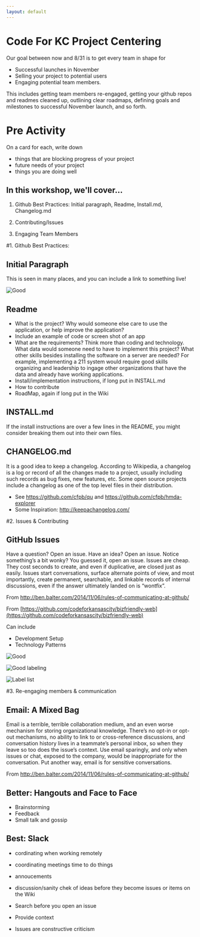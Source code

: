 ```yaml
---
layout: default
---
```


# Code For KC Project Centering

Our goal between now and 8/31 is to get every team in shape for

* Successful launches in November
* Selling your project to potential users
* Engaging potential team members.

 This includes getting team members
re-engaged, getting your github repos and readmes cleaned up,
outlining clear roadmaps, defining goals and milestones to successful
November launch, and so forth.

# Pre Activity
On a card for each, write down

* things that are blocking progress of your project
* future needs of your project
* things you are doing well

## In this workshop, we'll cover...

1. Github Best Practices: Initial paragraph, Readme, Install.md, Changelog.md

2. Contributing/Issues

3. Engaging Team Members 

#1. Github Best Practices: 

## Initial Paragraph

This is seen in many places, and you can include a link to something live!

![Good](images/github-intro-para.png)

## Readme

* What is the project? Why would someone else care to use the application, or help improve the application?  
* Include an example of code or screen shot of an app
* What are the requirements?
  Think more than coding and technology.  What data would someone
  need to have to implement this project?  What other skills besides
  installing the software on a server are needed?  For example,
  implementing a 211 system would require good skills organizing and
  leadership to ingage other organizations that have the data and
  already have working applications.
* Install/implementation instructions, if long put in INSTALL.md
* How to contribute
* RoadMap, again if long put in the Wiki

## INSTALL.md
If the install instructions are over a few lines in the README, you might consider breaking them out into their own files.

## CHANGELOG.md
It is a good idea to keep a changelog. According to Wikipedia, a changelog is a log or record of all the changes made to a project, usually including such records as bug fixes, new features, etc. Some open source projects include a changelog as one of the top level files in their distribution. 

* See <https://github.com/cfpb/qu> and <https://github.com/cfpb/hmda-explorer>
* Some Inspiration: <http://keepachangelog.com/>


#2. Issues & Contributing 

## GitHub Issues

Have a question? Open an issue. Have an idea? Open an issue. Notice
something’s a bit wonky? You guessed it, open an issue. Issues are
cheap. They cost seconds to create, and even if duplicative, are
closed just as easily. Issues start conversations, surface alternate
points of view, and most importantly, create permanent, searchable,
and linkable records of internal discussions, even if the answer
ultimately landed on is “wontfix”.

From http://ben.balter.com/2014/11/06/rules-of-communicating-at-github/

From [https://github.com/codeforkansascity/bizfriendly-web](https://github.com/codeforkansascity/bizfriendly-web)

Can include

* Development Setup
* Technology Patterns

![Good](images/github-contributing.png)

![Good labeling](images/github-issues.png)

![Label list](images/github-issue-lables.png)


#3. Re-engaging members & communication

## Email: A Mixed Bag

Email is a terrible, terrible collaboration medium, and an even
worse mechanism for storing organizational knowledge. There’s no
opt-in or opt-out mechanisms, no ability to link to or cross-reference
discussions, and conversation history lives in a teammate’s personal
inbox, so when they leave so too does the issue’s context. Use email
sparingly, and only when issues or chat, exposed to the company,
would be inappropriate for the conversation. Put another way, email
is for sensitive conversations.

From http://ben.balter.com/2014/11/06/rules-of-communicating-at-github/

## Better: Hangouts and Face to Face

* Brainstorming
* Feedback
* Small talk and gossip

## Best: Slack

* cordinating when working remotely 
* coordinating meetings time to do things
* annoucements
* discussion/sanity chek of ideas before they become issues or items on the Wiki



* Search before you open an issue
* Provide context
* Issues are constructive criticism



